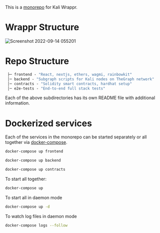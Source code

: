 This is a [monorepo](https://semaphoreci.com/blog/what-is-monorepo) for Kali Wrappr.

# Wrappr Structure

![Screenshot 2022-09-14 055201](https://user-images.githubusercontent.com/13903299/190007927-0b9622e3-246c-4bb8-835d-2208c6149180.png)

# Repo Structure

```ml
 ├─ frontend - "React, nextjs, ethers, wagmi, rainbowkit"
 │─ backend - "Subgraph scripts for Kali nodes on TheGraph network"
 │─ contracts - "Solidity smart contracts, hardhat setup"
 │─ e2e-tests - "End-to-end full stack tests"

```

Each of the above subdirectories has its own README file with additional information.

# Dockerized services

Each of the services in the monorepo can be started separately or all together via [docker-compose](https://docs.docker.com/compose/).

```bash
docker-compose up frontend
```

```bash
docker-compose up backend
```

```bash
docker-compose up contracts
```

To start all together:

```bash
docker-compose up
```

To start all in daemon mode
```bash
docker-compose up -d
```

To watch log files in daemon mode
```bash
docker-compose logs --follow
```
